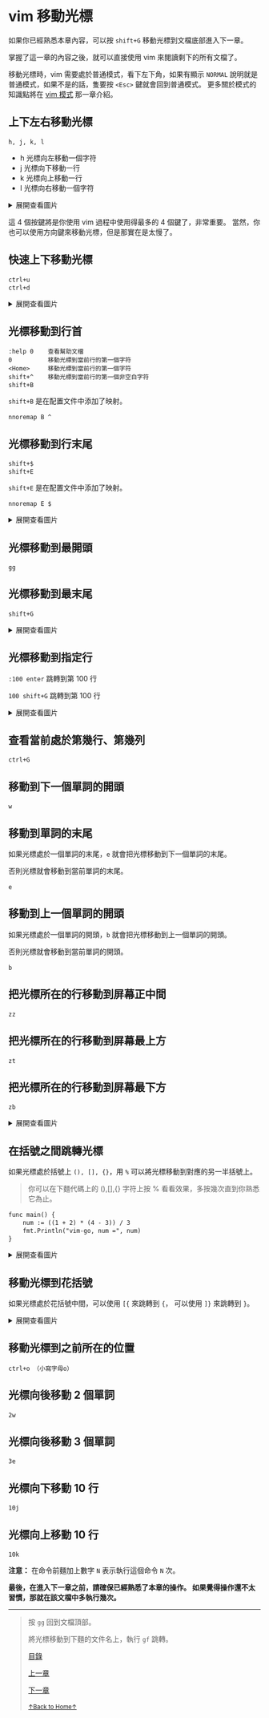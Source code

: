 # vim 移動光標

如果你已經熟悉本章內容，可以按 `shift+G` 移動光標到文檔底部進入下一章。

掌握了這一章的內容之後，就可以直接使用 vim 來閱讀剩下的所有文檔了。

移動光標時，vim 需要處於普通模式，看下左下角，如果有顯示 `NORMAL`
說明就是普通模式，如果不是的話，隻要按 `<Esc>` 鍵就會回到普通模式。
更多關於模式的知識點將在 [vim 模式](README_vim_2_mode.md) 那一章介紹。

## 上下左右移動光標

```
h, j, k, l
```

* h 光標向左移動一個字符
* j 光標向下移動一行
* k 光標向上移動一行
* l 光標向右移動一個字符

<details>
<summary>展開查看圖片</summary>
<img src="../../images/vim_1.2_move_cursor_01.gif" alt="vim_1.2_move_cursor_01.gif" />
</details>

這 4 個按鍵將是你使用 vim 過程中使用得最多的 4 個鍵了，非常重要。
當然，你也可以使用方向鍵來移動光標，但是那實在是太慢了。

## 快速上下移動光標

```
ctrl+u
ctrl+d
```

<details>
<summary>展開查看圖片</summary>
<img src="../../images/vim_1.2_move_cursor_02.gif" alt="vim_1.2_move_cursor_02.gif" />
</details>

## 光標移動到行首

```
:help 0    查看幫助文檔
0          移動光標到當前行的第一個字符
<Home>     移動光標到當前行的第一個字符
shift+^    移動光標到當前行的第一個非空白字符
shift+B
```

`shift+B` 是在配置文件中添加了映射。

```
nnoremap B ^
```

## 光標移動到行末尾

```
shift+$
shift+E
```

`shift+E` 是在配置文件中添加了映射。

```
nnoremap E $
```

<details>
<summary>展開查看圖片</summary>
<img src="../../images/vim_1.2_move_cursor_03.gif" alt="vim_1.2_move_cursor_03.gif" />
</details>

## 光標移動到最開頭

```
gg
```

## 光標移動到最末尾

```
shift+G
```

<details>
<summary>展開查看圖片</summary>
<img src="../../images/vim_1.2_move_cursor_04.gif" alt="vim_1.2_move_cursor_04.gif" />
</details>

## 光標移動到指定行

`:100 enter` 跳轉到第 100 行

`100 shift+G` 跳轉到第 100 行

<details>
<summary>展開查看圖片</summary>
<img src="../../images/vim_1.2_move_cursor_05.gif" alt="vim_1.2_move_cursor_05.gif" />
</details>

## 查看當前處於第幾行、第幾列

```
ctrl+G
```

## 移動到下一個單詞的開頭

```
w
```

## 移動到單詞的末尾

如果光標處於一個單詞的末尾，`e` 就會把光標移動到下一個單詞的末尾。

否則光標就會移動到當前單詞的末尾。

```
e
```

## 移動到上一個單詞的開頭

如果光標處於一個單詞的開頭，`b` 就會把光標移動到上一個單詞的開頭。

否則光標就會移動到當前單詞的開頭。

```
b
```

## 把光標所在的行移動到屏幕正中間

```
zz
```

## 把光標所在的行移動到屏幕最上方

```
zt
```

## 把光標所在的行移動到屏幕最下方

```
zb
```

<details>
<summary>展開查看圖片</summary>
<img src="../../images/vim_1.2_move_cursor_06.gif" alt="vim_1.2_move_cursor_06.gif" />
</details>

## 在括號之間跳轉光標

如果光標處於括號上 `(), [], {}`，用 `%` 可以將光標移動到對應的另一半括號上。

> 你可以在下麵代碼上的 (),[],{} 字符上按 % 看看效果，多按幾次直到你熟悉它為止。

```
func main() {
	num := ((1 + 2) * (4 - 3)) / 3
	fmt.Println("vim-go, num =", num)
}
```

<details>
<summary>展開查看圖片</summary>
<img src="../../images/vim_1.2_move_cursor_07.gif" alt="vim_1.2_move_cursor_07.gif" />
</details>

## 移動光標到花括號

如果光標處於花括號中間，可以使用 `[{` 來跳轉到 `{`，
可以使用 `]}` 來跳轉到 `}`。

<details>
<summary>展開查看圖片</summary>
<img src="../../images/vim_1.2_move_cursor_08.gif" alt="vim_1.2_move_cursor_08.gif" />
</details>

## 移動光標到之前所在的位置

```
ctrl+o （小寫字母o）
```

## 光標向後移動 2 個單詞

```
2w
```

## 光標向後移動 3 個單詞

```
3e
```

## 光標向下移動 10 行

```
10j
```

## 光標向上移動 10 行

```
10k
```

**注意：** 在命令前麵加上數字 `N` 表示執行這個命令 `N` 次。

**最後，在進入下一章之前，請確保已經熟悉了本章的操作。
如果覺得操作還不太習慣，那就在該文檔中多執行幾次。**

* * *

> 按 `gg` 回到文檔頂部。
>
> 將光標移動到下麵的文件名上，執行 `gf` 跳轉。
>
> [目錄](README.md)
>
> [上一章](README_vim_1.1_open_close.md)
>
> [下一章](README_vim_1.3_search.md)
>
> <a href='https://github.com/MDGSF/MyVim'><small>↑Back to Home↑</small></a>

